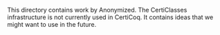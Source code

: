 This directory contains work by Anonymized.  The CertiClasses
infrastructure is not currently used in CertiCoq. It contains ideas
that we might want to use in the future.
